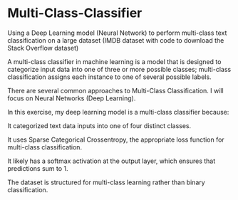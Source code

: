 # Multi-Class-Classifier

Using a Deep Learning model (Neural Network) to perform multi-class text classification on a large dataset (IMDB dataset with code to download the Stack Overflow dataset)

A multi-class classifier in machine learning is a model that is designed to categorize input data into one of three or more possible classes; multi-class classification assigns each instance to one of several possible labels.

There are several common approaches to Multi-Class Classification. I will focus on Neural Networks (Deep Learning).

In this exercise, my deep learning model is a multi-class classifier because:

It categorized text data inputs into one of four distinct classes.

It uses Sparse Categorical Crossentropy, the appropriate loss function for multi-class classification.

It likely has a softmax activation at the output layer, which ensures that predictions sum to 1.

The dataset is structured for multi-class learning rather than binary classification.
